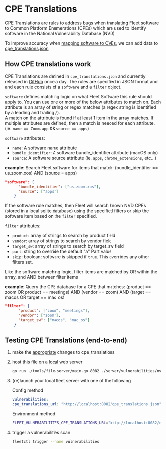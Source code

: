 # CPE Translations

CPE Translations are rules to address bugs when translating Fleet software to Common Platform Enumerations
(CPEs) which are used to identify software in the National Vulnerability Database (NVD)

To improve accuracy when [mapping software to CVEs](../../../docs/Using%20Fleet/Vulnerability-Processing.md), we can add data to [cpe_translations.json](./cpe_translations.json)

## How CPE translations work

CPE Translations are defined in `cpe_translations.json` and currently released in
[GitHub](https://github.com/fleetdm/nvd) once a day.  The rules are specified in JSON format and
and each rule consists of a `software` and a `filter` object.

`software` defines matching logic on what Fleet Software this rule should apply to.  You can use one
or more of the below attributes to match on.  Each attribute is an array of string or regex
matches (a regex string is identified by a leading and trailing `/`).  
A match on the attribute is found if at least 1 item in the array matches.  If multiple
attributes are defined, then a match is needed for each attribute.  (ie. `name == Zoom.app` &&
`source == apps`)

`software` attributes:

- `name`: A software name attribute 
- `bundle_identifier`: A software bundle_identifier attribute (macOS only)
- `source`: A software source attribute (ie. `apps`, `chrome_extensions`, etc...)

**example**: Search Fleet software for items that match: (bundle_identifier == us.zoom.xos) AND (source = apps)

```json
"software": {
      "bundle_identifier": ["us.zoom.xos"],
      "source": ["apps"]
    }
```

If the software rule matches, then Fleet will search known NVD CPEs (stored in a local sqlite database) using the
specified filters or skip the software item based on the `filter` specified.  

`filter` attributes:

- `product`: array of strings to search by product field
- `vendor`: array of strings to search by vendor field
- `target_sw`: array of strings to search by target_sw field
- `part`: string to override the default "a" Part value
- `skip`: boolean; software is skipped if `true`.  This overrides any other filters set.

Like the software matching logic, filter items are matched by OR within the array, and AND between
filter items

**example**: Query the CPE database for a CPE that matches:
(product == zoom OR product == meetings) AND (vendor == zoom) AND (target == macos OR target == mac_os)

```json
"filter": {
      "product": ["zoom", "meetings"],
      "vendor": ["zoom"],
      "target_sw": ["macos", "mac_os"]
    }
```



## Testing CPE Translations (end-to-end)

1. make the [appropriate](../../../docs/Using%20Fleet/Vulnerability-Processing.md#Improving-accuracy) changes to cpe_translations

2. host this file on a local web server

    ```bash
    go run ./tools/file-server/main.go 8082 ./server/vulnerabilities/nvd/
    ```

3. (re)launch your local fleet server with one of the following

    Config method

    ```yaml
    vulnerabilities:
    cpe_translations_url: "http://localhost:8082/cpe_translations.json"
    ```

    Environment method

    ```bash
    FLEET_VULNERABILITIES_CPE_TRANSLATIONS_URL="http://localhost:8082/cpe_translations.json" ./build/fleet serve --dev --dev_license --logging_debug
    ```

4. trigger a vulnerabilities scan

    ```bash
    fleetctl trigger --name vulnerabilities
    ```
